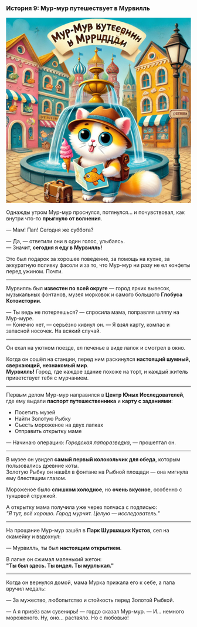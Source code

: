 ### **История 9: Мур-мур путешествует в Мурвилль**

![story-9](../_assets/img/story-9.webp)

Однажды утром Мур-мур проснулся, потянулся… и почувствовал, как внутри что-то **прыгнуло от волнения**.

— Мам! Пап! Сегодня же суббота?

— Да, — ответили они в один голос, улыбаясь.  
— Значит, **сегодня я еду в Мурвилль!**

Это был подарок за хорошее поведение, за помощь на кухне, за аккуратную поливку фасоли и за то, что Мур-мур ни разу не ел конфеты перед ужином. Почти.

---

Мурвилль был **известен по всей округе** — город ярких вывесок, музыкальных фонтанов, музея морковок и самого большого **Глобуса Котоистории**.

— Ты ведь не потеряешься? — спросила мама, поправляя шляпу на Мур-муре.  
— Конечно нет, — серьёзно кивнул он. — Я взял карту, компас и запасной носочек. На всякий случай.

---

Он ехал на уютном поезде, ел печенье в виде лапок и смотрел в окно.

Когда он сошёл на станции, перед ним раскинулся **настоящий шумный, сверкающий, незнакомый мир**.  
**Мурвилль!** Город, где каждое здание похоже на торт, и каждый житель приветствует тебя с мурчанием.

---

Первым делом Мур-мур направился в **Центр Юных Исследователей**, где ему выдали **паспорт путешественника** и **карту с заданиями**:  
- Посетить музей
- Найти Золотую Рыбку
- Съесть мороженое на двух лапках
- Отправить открытку маме

— Начинаю операцию: *Городская лапоразведка*, — прошептал он.

---

В музее он увидел **самый первый колокольчик для обеда**, которым пользовались древние коты.  
Золотую Рыбку он нашёл в фонтане на Рыбной площади — она мигнула ему блестящим глазом.

Мороженое было **слишком холодное**, но **очень вкусное**, особенно с тунцовой стружкой.

А открытку мама получила уже через полчаса с подписью:  
*"Я тут, всё хорошо. Город мурчит. Целую — исследователь."*

---

На прощание Мур-мур зашёл в **Парк Шуршащих Кустов**, сел на скамейку и вздохнул:

— Мурвилль, ты был **настоящим открытием**.

В лапке он сжимал маленький жетон:  
**"Ты был здесь. Ты видел. Ты мурлыкал."**

---

Когда он вернулся домой, мама Мурка прижала его к себе, а папа вручил медаль:

— За мужество, любопытство и стойкость перед Золотой Рыбкой.

— А я привёз вам сувениры! — гордо сказал Мур-мур. — И... немного мороженого. Ну, оно... растаяло. Но с любовью!
